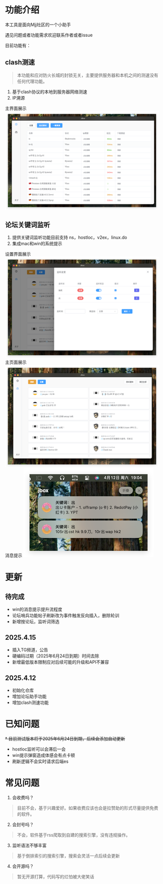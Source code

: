 # 功能介绍

本工具是面向Mjj社区的一个小助手

遇见问题或者功能需求欢迎联系作者或者issue

目前功能有：
## clash测速
> 本功能和应对防火长城的封锁无关，主要提供服务器和本机之间的测速没有任何代理功能。

1. 基于clash协议的本地到服务器网络测速
2. IP溯源

主界面展示
![猫咪助手](./img/猫咪助手.png)

## 论坛关键词监听
1. 提供关键词监听功能目前支持 ns，hostloc，v2ex，linux.do
2. 集成mac和win的系统提示

设置界面展示
![关键词监听](./img/关键词监听.png)
主页面展示
![论坛助手](./img/论坛助手.png)
消息提示
![消息提示](./img/消息提示.png)


# 更新
## 待完成
* win的消息提示提升流程度
* 论坛哨兵功能帖子刷新改为事件触发反向插入，删除轮训
* 新增按论坛，监听词筛选

## 2025.4.15
* 插入TG频道，公告
* 硬编码过期（2025年6月24日到期）时间去除
* 新增最低版本限制应对后续可能的升级和API不兼容

## 2025.4.12
* 初始化仓库
* 增加论坛助手功能
* 增加clash测速功能

# 已知问题
~~* 目前测试版本将于2025年6月24日到期，后续会添加自动更新~~
* hostloc监听可以会滞后一会
* win提示弹窗造成体感会有点卡顿
* 刷新逻辑不会实时请求后端es

# 常见问题
1. 会收费吗？
> 目前不会，基于兴趣爱好。如果收费应该也会是拉赞助的形式尽量提供免费的软件。
2. 会封号吗？
> 不会，软件基于rss爬取到自建的搜索引擎，没有违规操作。
3. 监听语法不够丰富
> 基于倒排索引的搜索引擎，搜索会灵活一点后续会更新
4. 会开源吗？
> 暂无开源打算，代码写的烂怕被大佬笑话